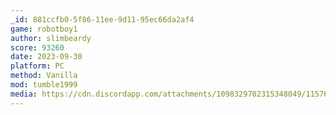 ```yaml
---
_id: 881ccfb0-5f86-11ee-9d11-95ec66da2af4
game: robotboy1
author: slimbeardy
score: 93260
date: 2023-09-30
platform: PC
method: Vanilla
mod: tumble1999
media: https://cdn.discordapp.com/attachments/1098329702315348049/1157642309177974814/Screenshot_2023-09-30_123532.png?ex=651959ea&is=6518086a&hm=d606a877014458ca5c6a238eb0454d7ad417ef0d90ab6f0541993e4a689d59c7&
---
```


